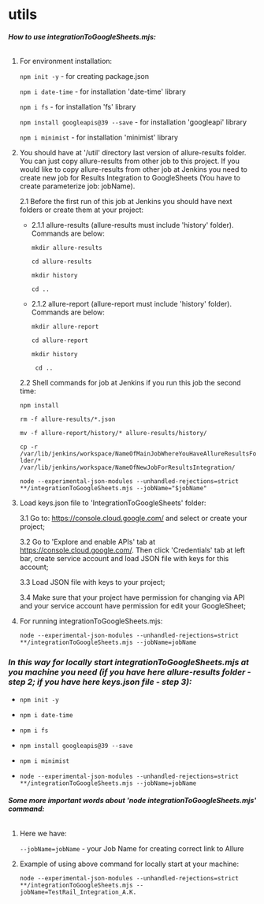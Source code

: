 # utils

###### **_How to use integrationToGoogleSheets.mjs:_**

1. For environment installation:
   
    `npm init -y` - for creating package.json
   
    `npm i date-time` - for installation 'date-time' library
   
    `npm i fs` - for installation 'fs' library

    `npm install googleapis@39 --save` - for installation 'googleapi' library
   
    `npm i minimist` - for installation 'minimist' library

2. You should have at '/util' directory last version of allure-results folder. You can just copy allure-results from other 
   job to this project. If you would like to copy allure-results from other job at Jenkins you need to create new job for 
   Results Integration to GoogleSheets (You have to create parameterize job: jobName). 

   2.1 Before the first run of this job at Jenkins you should have next folders or create them at your project:
     
      * 2.1.1 allure-results (allure-results must include 'history' folder). Commands are below:
        
         `mkdir allure-results`
        
         `cd allure-results`
        
         `mkdir history`
        
         `cd ..`
   
      * 2.1.2 allure-report (allure-report must include 'history' folder). Commands are below:
   
         `mkdir allure-report`
        
         `cd allure-report`
        
         `mkdir history`
        
        ` cd ..`
   
   2.2 Shell commands for job at Jenkins if you run this job the second time:
   
      `npm install`
   
      `rm -f allure-results/*.json`
   
      `mv -f allure-report/history/* allure-results/history/`
   
      `cp -r /var/lib/jenkins/workspace/NameOfMainJobWhereYouHaveAllureResultsFolder/* /var/lib/jenkins/workspace/NameOfNewJobForResultsIntegration/`
   
      `node --experimental-json-modules --unhandled-rejections=strict **/integrationToGoogleSheets.mjs --jobName="$jobName"`

3. Load keys.json file to 'IntegrationToGoogleSheets' folder:
   
    3.1 Go to: https://console.cloud.google.com/ and select or create your project;
   
    3.2 Go to 'Explore and enable APIs' tab at https://console.cloud.google.com/. Then click 'Credentials' tab at left bar, 
   create service account and load JSON file with keys for this account;
   
    3.3 Load JSON file with keys to your project;

    3.4 Make sure that your project have permission for changing via API and your service account have permission for edit your GoogleSheet;

4. For running integrationToGoogleSheets.mjs:

      `node --experimental-json-modules --unhandled-rejections=strict **/integrationToGoogleSheets.mjs --jobName=jobName`

### _**In this way for locally start integrationToGoogleSheets.mjs at you machine you need (if you have here allure-results folder - step 2; if you have here keys.json file - step 3):**_

- `npm init -y` 

- `npm i date-time` 
   
- `npm i fs` 

- `npm install googleapis@39 --save` 
   
- `npm i minimist` 

- `node --experimental-json-modules --unhandled-rejections=strict **/integrationToGoogleSheets.mjs --jobName=jobName`

###### **_Some more important words about 'node integrationToGoogleSheets.mjs' command:_**
1. Here we have:

    `--jobName=jobName` - your Job Name for creating correct link to Allure


2. Example of using above command for locally start at your machine:

    `node --experimental-json-modules --unhandled-rejections=strict **/integrationToGoogleSheets.mjs --jobName=TestRail_Integration_A.K.`